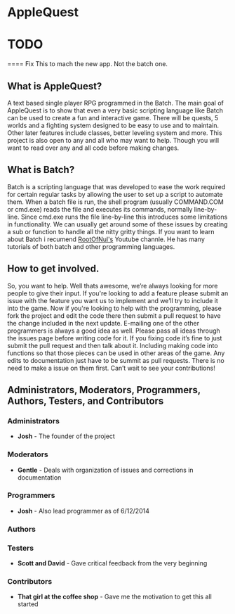 AppleQuest
==========

# TODO
====
Fix This to mach the new app. Not the batch one.


What is AppleQuest?
-------------------
A text based single player RPG programmed in the Batch.  The main goal of AppleQuest is to show that even a very basic scripting language like Batch can be used to create a fun and interactive game.  There will be quests, 5 worlds and a fighting system designed to be easy to use and to maintain.  Other later features include classes, better leveling system and more.  This project is also open to any and all who may want to help.  Though you will want to read over any and all code before making changes.

What is Batch?
--------------
Batch is a scripting language that was developed to ease the work required for certain regular tasks by allowing the user to set up a script to automate them.  When a batch file is run, the shell program (usually COMMAND.COM or cmd.exe) reads the file and executes its commands, normally line-by-line.  Since cmd.exe runs the file line-by-line this introduces some limitations in functionality. We can usually get around some of these issues by creating a sub or function to handle all the nitty gritty things.  If you want to learn about Batch i recumend [RootOfNul's](https://www.youtube.com/user/RootOfTheNull) Youtube channle. He has many tutorials of both batch and other programming languages. 


How to get involved.
--------------------
So, you want to help. Well thats awesome, we’re always looking for more people to give their input. If you're looking to add a feature please submit an issue with the feature you want us to implement and we’ll try to include it into the game. Now if you're looking to help with the programming, please fork the project and edit the code there then submit a pull request to have the change included in the next update. E-mailing one of the other programmers is always a good idea as well. Please pass all ideas through the issues page before writing code for it. If you fixing code it’s fine to just submit the pull request and then talk about it. Including making code into functions so that those pieces can be used in other areas of the game.  Any edits to documentation just have to be summit as pull requests. There is no need to make a issue on them first. Can’t wait to see your contributions!


Administrators, Moderators, Programmers, Authors, Testers, and Contributors
--------------------------------------------------------------------------

### Administrators
* **Josh** - The founder of the project 

### Moderators
* **Gentle** - Deals with organization of issues and corrections in documentation

### Programmers
* **Josh** - Also lead programmer as of 6/12/2014

### Authors


### Testers
* **Scott and David** - Gave critical feedback from the very beginning

### Contributors
* **That girl at the coffee shop** - Gave me the motivation to get this all started



